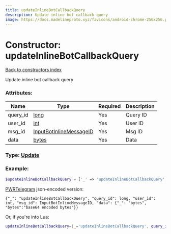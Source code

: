 ```yaml
---
title: updateInlineBotCallbackQuery
description: Update inline bot callback query
image: https://docs.madelineproto.xyz/favicons/android-chrome-256x256.png
---
```

# Constructor: updateInlineBotCallbackQuery  
[Back to constructors index](index.md)



Update inline bot callback query

### Attributes:

| Name     |    Type       | Required | Description |
|----------|---------------|----------|-------------|
|query\_id|[long](../types/long.md) | Yes|Query ID|
|user\_id|[int](../types/int.md) | Yes|User ID|
|msg\_id|[InputBotInlineMessageID](../types/InputBotInlineMessageID.md) | Yes|Msg ID|
|data|[bytes](../types/bytes.md) | Yes|Data|



### Type: [Update](../types/Update.md)


### Example:

```php
$updateInlineBotCallbackQuery = ['_' => 'updateInlineBotCallbackQuery', 'query_id' => long, 'user_id' => int, 'msg_id' => InputBotInlineMessageID, 'data' => 'bytes'];
```  

[PWRTelegram](https://pwrtelegram.xyz) json-encoded version:

```
{"_": "updateInlineBotCallbackQuery", "query_id": long, "user_id": int, "msg_id": InputBotInlineMessageID, "data": {"_": "bytes", "bytes":"base64 encoded bytes"}}
```


Or, if you're into Lua:

```lua
updateInlineBotCallbackQuery={_='updateInlineBotCallbackQuery', query_id=long, user_id=int, msg_id=InputBotInlineMessageID, data='bytes'}

```



